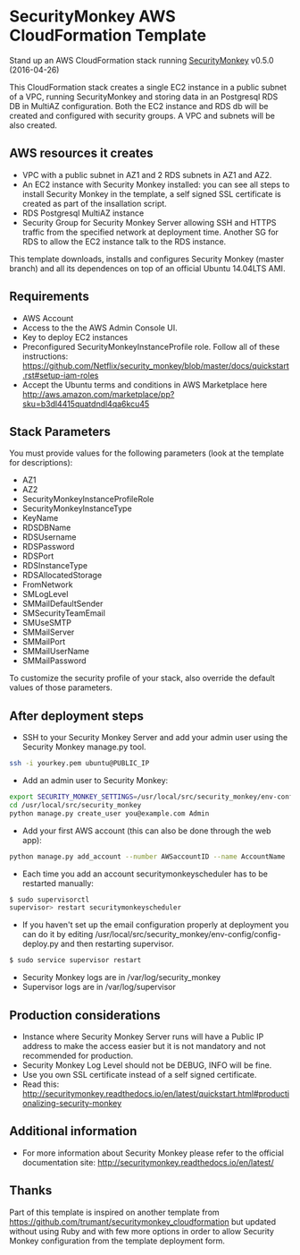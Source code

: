 # SecurityMonkey AWS CloudFormation Template

Stand up an AWS CloudFormation stack running [SecurityMonkey](https://github.com/Netflix/security_monkey) v0.5.0 (2016-04-26)

This CloudFormation stack creates a single EC2 instance in a public subnet of a VPC, running SecurityMonkey and storing data in an Postgresql RDS DB in MultiAZ configuration. Both the EC2 instance and RDS db will be created and configured with security groups. A VPC and subnets will be also created.

## AWS resources it creates
- VPC with a public subnet in AZ1 and 2 RDS subnets in AZ1 and AZ2.
- An EC2 instance with Security Monkey installed: you can see all steps to install Security Monkey in the template, a self signed SSL certificate is created as part of the insallation script.
- RDS Postgresql MultiAZ instance
- Security Group for Security Monkey Server allowing SSH and HTTPS traffic from the specified network at deployment time. Another SG for RDS to allow the EC2 instance talk to the RDS instance.


This template downloads, installs and configures Security Monkey (master branch) and all its dependences on top of an official Ubuntu 14.04LTS AMI.

## Requirements

- AWS Account
- Access to the the AWS Admin Console UI.
- Key to deploy EC2 instances
- Preconfigured SecurityMonkeyInstanceProfile role. Follow all of these instructions: https://github.com/Netflix/security_monkey/blob/master/docs/quickstart.rst#setup-iam-roles
- Accept the Ubuntu terms and conditions in AWS Marketplace here http://aws.amazon.com/marketplace/pp?sku=b3dl4415quatdndl4qa6kcu45

## Stack Parameters

You must provide values for the following parameters (look at the template for descriptions):

- AZ1
- AZ2
- SecurityMonkeyInstanceProfileRole
- SecurityMonkeyInstanceType
- KeyName
- RDSDBName
- RDSUsername
- RDSPassword
- RDSPort
- RDSInstanceType
- RDSAllocatedStorage
- FromNetwork
- SMLogLevel
- SMMailDefaultSender
- SMSecurityTeamEmail
- SMUseSMTP
- SMMailServer
- SMMailPort
- SMMailUserName
- SMMailPassword

To customize the security profile of your stack, also override the default values of those parameters.

## After deployment steps

- SSH to your Security Monkey Server and add your admin user using the Security Monkey manage.py tool.
```bash
ssh -i yourkey.pem ubuntu@PUBLIC_IP
```
- Add an admin user to Security Monkey:
```bash
export SECURITY_MONKEY_SETTINGS=/usr/local/src/security_monkey/env-config/config-deploy.py
cd /usr/local/src/security_monkey
python manage.py create_user you@example.com Admin
```
- Add your first AWS account (this can also be done through the web app):
```bash
python manage.py add_account --number AWSaccountID --name AccountName
```
- Each time you add an account securitymonkeyscheduler has to be restarted manually:
```bash
$ sudo supervisorctl
supervisor> restart securitymonkeyscheduler
```
- If you haven't set up the email configuration properly at deployment you can do it by editing /usr/local/src/security_monkey/env-config/config-deploy.py and then restarting supervisor.
```bash
$ sudo service supervisor restart
```
- Security Monkey logs are in /var/log/security_monkey
- Supervisor logs are in /var/log/supervisor

## Production considerations

- Instance where Security Monkey Server runs will have a Public IP address to make the access easier but it is not mandatory and not recommended for production.
- Security Monkey Log Level should not be DEBUG, INFO will be fine.
- Use you own SSL certificate instead of a self signed certificate.
- Read this: http://securitymonkey.readthedocs.io/en/latest/quickstart.html#productionalizing-security-monkey


## Additional information
- For more information about Security Monkey please refer to the official documentation site: http://securitymonkey.readthedocs.io/en/latest/

## Thanks
Part of this template is inspired on another template from https://github.com/trumant/securitymonkey_cloudformation but updated without using Ruby and with few more options in order to allow Security Monkey configuration from the template deployment form.
